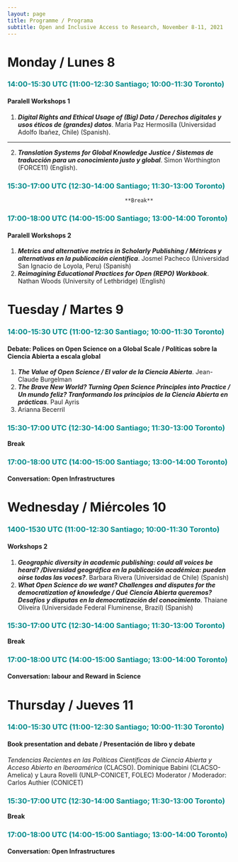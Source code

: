 ```yaml
---
layout: page
title: Programme / Programa
subtitle: Open and Inclusive Access to Research, November 8-11, 2021
---
```


# Monday / Lunes 8
### <span style="color: DarkCyan;">14:00-15:30 UTC (11:00-12:30 Santiago; 10:00-11:30 Toronto)</span>
#### Paralell Workshops 1
1. ***Digital Rights and Ethical Usage of (Big) Data / Derechos digitales y usos éticos de (grandes) datos***. Maria Paz Hermosilla (Universidad Adolfo Ibañez, Chile) (Spanish).
---
2. ***Translation Systems for Global Knowledge Justice / Sistemas de traducción para un conocimiento justo y  global***. Simon Worthington (FORCE11) (English). 

### <span style="color: DarkCyan;">15:30-17:00 UTC (12:30-14:00 Santiago; 11:30-13:00 Toronto)</span>
                                         **Break**

### <span style="color: DarkCyan;">17:00-18:00 UTC (14:00-15:00 Santiago; 13:00-14:00 Toronto)</span>
#### Paralell Workshops 2
1. ***Metrics and alternative metrics in Scholarly Publishing / Métricas y alternativas en la publicación científica***. Josmel Pacheco (Universidad San Ignacio de Loyola, Peru) (Spanish)
2. ***Reimagining Educational Practices for Open (REPO) Workbook***. Nathan Woods (University of Lethbridge) (English)



# Tuesday / Martes 9 
### <span style="color: DarkCyan;">14:00-15:30 UTC (11:00-12:30 Santiago; 10:00-11:30 Toronto)</span>
#### Debate: Polices on Open Science on a Global Scale / Políticas sobre la Ciencia Abierta a escala global
1. ***The Value of Open Science / El valor de la Ciencia Abierta***. Jean-Claude Burgelman
1. ***The Brave New World? Turning Open Science Principles into Practice / Un mundo feliz? Tranformando los principios de la Ciencia Abierta en prácticas***. Paul Ayris
1. Arianna Becerril



### <span style="color: DarkCyan;">15:30-17:00 UTC (12:30-14:00 Santiago; 11:30-13:00 Toronto)</span>
**Break**

### <span style="color: DarkCyan;">17:00-18:00 UTC (14:00-15:00 Santiago; 13:00-14:00 Toronto)</span>
#### Conversation: Open Infrastructures


# Wednesday / Miércoles 10 
### <span style="color: DarkCyan;">1400-1530 UTC (11:00-12:30 Santiago; 10:00-11:30 Toronto)</span>
#### Workshops 2
1. ***Geographic diversity in academic publishing: could all voices be heard? /Diversidad geográfica en la publicación académica: pueden oirse todas las voces?***. Barbara Rivera (Universidad de Chile) (Spanish)
1. ***What Open Science do we want? Challenges and disputes for the democratization of knowledge / Qué Ciencia Abierta queremos? Desafíos y disputas en la democratización del conocimiento***. Thaiane Oliveira (Universidade Federal Fluminense, Brazil) (Spanish)  



### <span style="color: DarkCyan;">15:30-17:00 UTC (12:30-14:00 Santiago; 11:30-13:00 Toronto)</span>
**Break**

### <span style="color: DarkCyan;">17:00-18:00 UTC (14:00-15:00 Santiago; 13:00-14:00 Toronto)</span>
#### Conversation: labour and Reward in Science


# Thursday / Jueves 11 
### <span style="color: DarkCyan;">14:00-15:30 UTC (11:00-12:30 Santiago; 10:00-11:30 Toronto)</span>
#### Book presentation and debate / Presentación de libro y debate
_Tendencias Recientes en las Políticas Científicas de Ciencia Abierta y Acceso Abierto en Iberoamérica_ (CLACSO). Dominique Babini (CLACSO-Amelica) y Laura Rovelli (UNLP-CONICET, FOLEC)
Moderator / Moderador: Carlos Authier (CONICET)



### <span style="color: DarkCyan;">15:30-17:00 UTC (12:30-14:00 Santiago; 11:30-13:00 Toronto)</span>
**Break**

### <span style="color: DarkCyan;">17:00-18:00 UTC (14:00-15:00 Santiago; 13:00-14:00 Toronto)</span>
#### Conversation: Open Infrastructures

